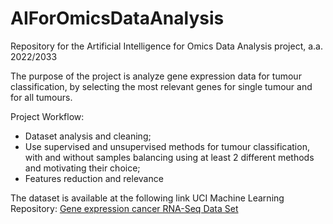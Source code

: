 # AIForOmicsDataAnalysis

Repository for the Artificial Intelligence for Omics Data Analysis project, a.a. 2022/2033

The purpose of the project is analyze gene expression data for tumour classification, by selecting the most relevant genes for single tumour and for all tumours.

Project Workflow:

- Dataset analysis and cleaning;
- Use supervised and unsupervised methods for tumour classification, with and without samples balancing using at least 2 different methods and motivating their choice;
- Features reduction and relevance

The dataset is available at the following link UCI Machine Learning Repository: [Gene expression cancer RNA-Seq Data Set](https://archive.ics.uci.edu/ml/datasets/gene+expression+cancer+RNA-Seq)


